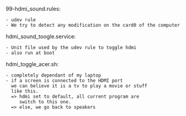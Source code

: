 99-hdmi_sound.rules:

    - udev rule
    - We try to detect any modification on the card0 of the computer

hdmi_sound_toogle.service:

    - Unit file used by the udev rule to toggle hdmi
    - also run at boot

hdmi_toggle_acer.sh:

    - completely dependant of my laptop
    - if a screen is connected to the HDMI port
      we can believe it is a tv to play a movie or stuff
      like this.
      => hdmi set to default, all current program are
         switch to this one.
      => else, we go back to speakers